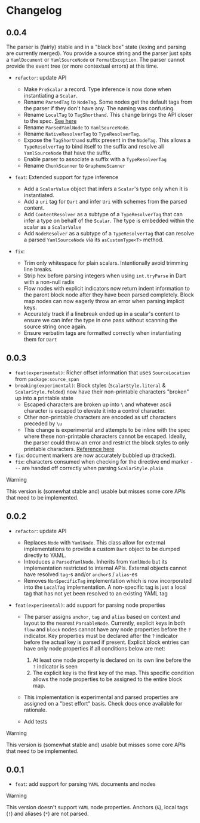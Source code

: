 # Changelog

## 0.0.4

The parser is (fairly) stable and in a "black box" state (lexing and parsing are currently merged). You provide a source string and the parser just spits a `YamlDocument` or `YamlSourceNode` or `FormatException`. The parser cannot provide the event tree (or more contextual errors) at this time.

- `refactor`: update API
  - Make `PreScalar` a record. Type inference is now done when instantiating a `Scalar`.
  - Rename `ParsedTag` to `NodeTag`. Some nodes get the default tags from the parser if they don't have any. The naming was confusing.
  - Rename `LocalTag` to `TagShorthand`. This change brings the API closer to the spec. [See here](https://yaml.org/spec/1.2.2/#69-node-properties:~:text=tag%20starting%0A%20%20with%20%27!%27.-,Tag%20Shorthands,-A%20tag%20shorthand)
  - Rename `ParsedYamlNode` to `YamlSourceNode`.
  - Rename `NativeResolverTag` to `TypeResolverTag`.
  - Expose the `TagShorthand` suffix present in the `NodeTag`. This allows a `TypeResolverTag` to bind itself to the suffix and resolve all `YamlSourceNode` that have the suffix.
  - Enable parser to associate a suffix with a `TypeResolverTag`
  - Rename `ChunkScanner` to `GraphemeScanner`

- `feat`: Extended support for type inference
  - Add a `ScalarValue` object that infers a `Scalar`'s type only when it is instantiated.
  - Add a `uri` tag for `Dart` and infer `Uri` with schemes from the parsed content.
  - Add `ContentResolver` as a subtype of a `TypeResolverTag` that can infer a type on behalf of the `Scalar`. The type is embedded within the scalar as a `ScalarValue`
  - Add `NodeResolver` as a subtype of a `TypeResolverTag` that can resolve a parsed `YamlSourceNode` via its `asCustomType<T>` method.

- `fix`:
  - Trim only whitespace for plain scalars. Intentionally avoid trimming line breaks.
  - Strip hex before parsing integers when using `int.tryParse` in Dart with a non-null radix
  - Flow nodes with explicit indicators now return indent information to the parent block node after they have been parsed completely. Block map nodes can now eagerly throw an error when parsing implicit keys.
  - Accurately track if a linebreak ended up in a scalar's content to ensure we can infer the type in one pass without scanning the source string once again.
  - Ensure verbatim tags are formatted correctly when instantiating them for `Dart`

## 0.0.3

- `feat(experimental)`: Richer offset information that uses `SourceLocation` from `package:source_span`
- `breaking(experimental)`: Block styles (`ScalarStyle.literal` & `ScalarStyle.folded`) now have their non-printable characters "broken" up into a printable state
  - Escaped characters are broken up into `\` and whatever ascii character is escaped to elevate it into a control character.
  - Other non-printable characters are encoded as utf characters preceded by `\u`
  - This change is experimental and attempts to be inline with the spec where these non-printable characters cannot be escaped. Ideally, the parser could throw an error and restrict the block styles to only printable characters. [Reference here](https://yaml.org/spec/1.2.2/#chapter-8-block-style-productions:~:text=There%20is%20no%20way%20to%20escape%20characters%20inside%20literal%20scalars.%20This%20restricts%20them%20to%20printable%20characters.%20In%20addition%2C%20there%20is%20no%20way%20to%20break%20a%20long%20literal%20line.)
- `fix`: document markers are now accurately bubbled up (tracked).
- `fix`: characters consumed when checking for the directive end marker `---` are handed off correctly when parsing `ScalarStyle.plain`

> [!WARNING]
> This version is (somewhat stable and) usable but misses some core APIs that need to be implemented.

## 0.0.2

- `refactor`: update API
  - Replaces `Node` with `YamlNode`. This class allow for external implementations to provide a custom `Dart` object to be dumped directly to YAML.
  - Introduces a `ParsedYamlNode`. Inherits from `YamlNode` but its implementation restricted to internal APIs. External objects cannot have resolved
    `tag`-s and/or `anchor`s / `alias`-es
  - Removes `NonSpecificTag` implementation which is now incorporated into the `LocalTag` implementation. A non-specific tag is just a local tag that has not yet been resolved to an existing YAML tag

- `feat(experimental)`: add support for parsing node properties
  - The parser assigns `anchor`, `tag` and `alias` based on context and layout to the nearest `ParsableNode`. Currently, explicit keys in both `flow` and `block` nodes cannot have any node properties before the `?` indicator. Key properties must be declared after the `?` indicator before the actual key is parsed if present. Explicit block entries can have only node properties if all conditions below are met:
    1. At least one node property is declared on its own line before the `?` indicator is seen
    2. The explicit key is the first key of the map. This specific condition allows the node properties to be assigned to the entire block map.

  - This implementation is experimental and parsed properties are assigned on a "best effort" basis. Check docs once available for rationale.
  - Add tests

> [!WARNING]
> This version is (somewhat stable and) usable but misses some core APIs that need to be implemented.

## 0.0.1

- `feat`: add support for parsing `YAML` documents and nodes

> [!WARNING]
> This version doesn't support `YAML` node properties. Anchors (`&`), local tags (`!`) and aliases (`*`) are not parsed.
